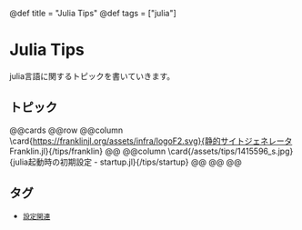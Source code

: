 @def title = "Julia Tips"
@def tags = ["julia"]

# Julia Tips
julia言語に関するトピックを書いていきます。

## トピック
@@cards
@@row
@@column \card{https://franklinjl.org/assets/infra/logoF2.svg}{静的サイトジェネレータ Franklin.jl}{/tips/franklin} @@
@@column \card{/assets/tips/1415596_s.jpg}{julia起動時の初期設定 - startup.jl}{/tips/startup} @@
@@
@@
## タグ
* [`設定関連`](/tag/設定/)
